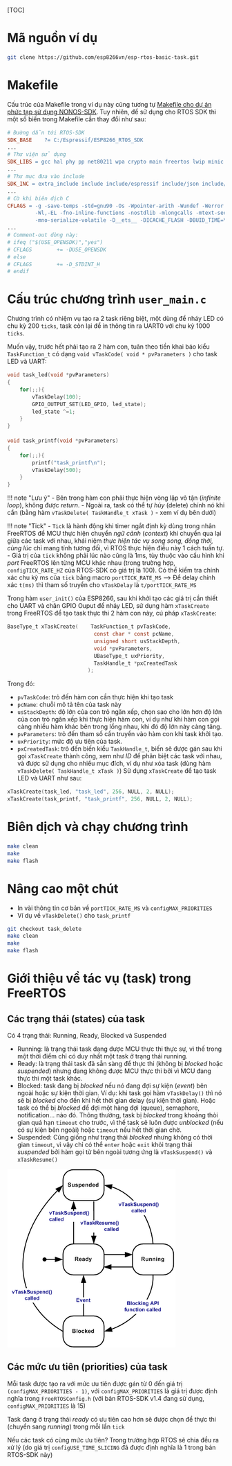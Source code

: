 [TOC]

# Mã nguồn ví dụ
``` bash
git clone https://github.com/esp8266vn/esp-rtos-basic-task.git
```

# Makefile
Cấu trúc của Makefile trong ví dụ này cũng tương tự [Makefile cho dự án phức tạp sử dụng NONOS-SDK](https://esp8266.vn/nonos-sdk/basic/complex-makefile/).
Tuy nhiên, để sử dụng cho RTOS SDK thì một số biến trong Makefile cần thay đổi như sau:

```Makefile
# Đường dẫn tới RTOS-SDK
SDK_BASE    ?= C:/Espressif/ESP8266_RTOS_SDK
...
# Thư viện sử dụng 
SDK_LIBS = gcc hal phy pp net80211 wpa crypto main freertos lwip minic smartconfig
...
# Thư mục đưa vào include
SDK_INC = extra_include include include/espressif include/json include/udhcp include/lwip include/lwip/lwip include/lwip/ipv4 include/lwip/ipv6
...
# Cờ khi biên dịch C
CFLAGS = -g -save-temps -std=gnu90 -Os -Wpointer-arith -Wundef -Werror \
         -Wl,-EL -fno-inline-functions -nostdlib -mlongcalls -mtext-section-literals \
         -mno-serialize-volatile -D__ets__ -DICACHE_FLASH -DBUID_TIME=\"$(DATETIME)\" 
...
# Comment-out dòng này:
# ifeq ("$(USE_OPENSDK)","yes")
# CFLAGS        += -DUSE_OPENSDK
# else
# CFLAGS        += -D_STDINT_H
# endif
```

# Cấu trúc chương trình `user_main.c`

Chương trình có nhiệm vụ tạo ra 2 task riêng biệt, một dùng để nháy LED có chu kỳ 200 `ticks`, task còn lại để in thông tin ra UART0 với chu kỳ 1000 `ticks`.

Muốn vậy, trước hết phải tạo ra 2 hàm con, tuân theo tiền khai báo kiểu `TaskFunction_t` có dạng `void vTaskCode( void * pvParameters )` cho task LED và UART:

```C
void task_led(void *pvParameters)
{
    for(;;){
        vTaskDelay(100);
        GPIO_OUTPUT_SET(LED_GPIO, led_state);
        led_state ^=1;
    }
}

void task_printf(void *pvParameters)
{
    for(;;){
        printf("task_printf\n");
        vTaskDelay(500);
    }
}
```

!!! note "Lưu ý"
    - Bên trong hàm con phải thực hiện vòng lặp vô tận (_infinite loop_), không được _return_.
    - Ngoài ra, task có thể tự _hủy_ (delete) chính nó khi cần (bằng hàm `vTaskDelete( TaskHandle_t xTask )` - xem ví dụ bên dưới)

!!! note "Tick"
    - `Tick` là hành động khi timer ngắt định kỳ dùng trong nhân FreeRTOS để MCU thực hiện chuyển _ngữ cảnh_ (_context_) khi chuyển qua lại giữa các task với nhau, khái niệm _thực hiện tác vụ song song, đồng thời, cùng lúc_ chỉ mang tính tương đối, vì RTOS thực hiện điều này 1 cách tuần tự.
    - Giá trị của `tick` không phải lúc nào cũng là 1ms, tùy thuộc vào cấu hình khi _port_ FreeRTOS lên từng MCU khác nhau (trong trường hợp, `configTICK_RATE_HZ` của RTOS-SDK có giá trị là 100). Có thể kiểm tra chính xác chu kỳ ms của `tick` bằng macro `portTICK_RATE_MS` --> Để delay chính xác `t(ms)` thì tham số truyền cho `vTaskDelay` là `t/portTICK_RATE_MS`

Trong hàm `user_init()` của ESP8266, sau khi khởi tạo các giá trị cần thiết cho UART và chân GPIO Ouput để nháy LED, sử dụng hàm `xTaskCreate` trong FreeRTOS để tạo task thực thi 2 hàm con này, cú pháp `xTaskCreate`:

```C
BaseType_t xTaskCreate(    TaskFunction_t pvTaskCode,
                            const char * const pcName,
                            unsigned short usStackDepth,
                            void *pvParameters,
                            UBaseType_t uxPriority,
                            TaskHandle_t *pxCreatedTask
                          );
```

Trong đó:

- `pvTaskCode`: trỏ đến hàm con cần thực hiện khi tạo task
- `pcName`: chuỗi mô tả tên của task này
- `usStackDepth`: độ lớn của con trỏ ngăn xếp, chọn sao cho lớn hơn độ lớn của con trỏ ngăn xếp khi thực hiện hàm con, ví dụ như khi hàm con gọi càng nhiều hàm khác bên trong lồng nhau, khi đó độ lớn này càng tăng.
- `pvParameters`: trỏ đến tham số cần truyền vào hàm con khi task khởi tạo.
- `uxPriority`: mức độ ưu tiên của task.
- `pxCreatedTask`: trỏ đến biến kiểu `TaskHandle_t`, biến sẽ được gán sau khi gọi `xTaskCreate` thành công, xem như _ID_ để phân biệt các task với nhau, và được sử dụng cho nhiều mục đích, ví dụ như xóa task (dùng hàm `vTaskDelete( TaskHandle_t xTask )`)
Sử dụng `xTaskCreate` để tạo task LED và UART như sau:

```C
xTaskCreate(task_led, "task_led", 256, NULL, 2, NULL);
xTaskCreate(task_printf, "task_printf", 256, NULL, 2, NULL);
```

# Biên dịch và chạy chương trình

```bash
make clean
make
make flash
```

# Nâng cao một chút

- In vài thông tin cơ bản về `portTICK_RATE_MS` và `configMAX_PRIORITIES`
- Ví dụ về `vTaskDelete()` cho `task_printf`

```bash
git checkout task_delete
make clean
make
make flash
```

# Giới thiệu về tác vụ (task) trong FreeRTOS

## Các trạng thái (states) của task

Có 4 trạng thái: Running, Ready, Blocked và Suspended

- Running: là trạng thái task đang được MCU thực thi thực sự, vì thế trong một thời điểm chỉ có duy nhất một task ở trạng thái running.
- Ready: là trạng thái task đã sẵn sàng để thực thi (không bị _blocked_ hoặc _suspended_) nhưng đang không được MCU thực thi bởi vì MCU đang thực thi một task khác.
- Blocked: task đang bị _blocked_ nếu nó đang đợi sự kiện (_event_) bên ngoài hoặc sự kiện thời gian. Ví dụ: khi task gọi hàm `vTaskDelay()` thì nó sẽ bị _blocked_ cho đến khi hết thời gian delay (sự kiện thời gian). Hoặc task có thể bị _blocked_ để đợi một hàng đợi (queue), semaphore, notification... nào đó. Thông thường, task bị _blocked_ trong khoảng thòi gian quá hạn `timeout` cho trước, vì thế task sẽ luôn được _unblocked_ (nếu có sự kiện bên ngoài) hoặc `timeout` nếu hết thời gian chờ.
- Suspended: Cũng giống như trạng thái _blocked_ nhưng không có thời gian `timeout`, vì vậy chỉ có thể `enter` hoặc `exit` khỏi trạng thái _suspended_ bởi hàm gọi từ bên ngoài tương ứng là  `vTaskSuspend()` và `xTaskResume()` 

![task-state](images/task-states.gif)

## Các mức ưu tiên (priorities) của task 

Mỗi task được tạo ra với mức ưu tiên được gán từ 0 đến giá trị `(configMAX_PRIORITIES - 1)`, với `configMAX_PRIORITIES` là giá trị được định nghĩa trong `FreeRTOSConfig.h` (với bản RTOS-SDK v1.4 đang sử dụng, `configMAX_PRIORITIES` là 15)

Task đang ở trạng thái _ready_ có ưu tiên cao hơn sẽ được chọn để thực thi (chuyển sang _running_) trong mỗi lần `tick`

Nếu các task có cùng mức ưu tiên? Trong trường hợp RTOS sẽ chia đều ra xử lý (do giá trị `configUSE_TIME_SLICING` đã được định nghĩa là 1 trong bản RTOS-SDK này)

